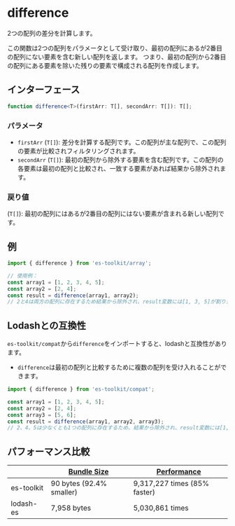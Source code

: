 # difference

2つの配列の差分を計算します。

この関数は2つの配列をパラメータとして受け取り、最初の配列にあるが2番目の配列にない要素を含む新しい配列を返します。
つまり、最初の配列から2番目の配列にある要素を除いた残りの要素で構成される配列を作成します。

## インターフェース

```typescript
function difference<T>(firstArr: T[], secondArr: T[]): T[];
```

### パラメータ

- `firstArr` (`T[]`): 差分を計算する配列です。この配列が主な配列で、この配列の要素が比較されフィルタリングされます。
- `secondArr` (`T[]`): 最初の配列から除外する要素を含む配列です。この配列の各要素は最初の配列と比較され、一致する要素があれば結果から除外されます。

### 戻り値

(`T[]`): 最初の配列にはあるが2番目の配列にはない要素が含まれる新しい配列です。

## 例

```typescript
import { difference } from 'es-toolkit/array';

// 使用例：
const array1 = [1, 2, 3, 4, 5];
const array2 = [2, 4];
const result = difference(array1, array2);
// 2と4は両方の配列に存在するため結果から除外され、result変数には[1, 3, 5]が割り当てられます。
```

## Lodashとの互換性

`es-toolkit/compat`から`difference`をインポートすると、lodashと互換性があります。

- `difference`は最初の配列と比較するために複数の配列を受け入れることができます。

```typescript
import { difference } from 'es-toolkit/compat';

const array1 = [1, 2, 3, 4, 5];
const array2 = [2, 4];
const array3 = [5, 6];
const result = difference(array1, array2, array3);
// 2、4、5は少なくとも1つの配列に存在するため、結果から除外され、result変数には[1, 3]が割り当てられます。
```

## パフォーマンス比較

|            | [Bundle Size](../../bundle-size.md) | [Performance](../../performance.md) |
| ---------- | ----------------------------------- | ----------------------------------- |
| es-toolkit | 90 bytes (92.4% smaller)            | 9,317,227 times (85% faster)        |
| lodash-es  | 7,958 bytes                         | 5,030,861 times                     |
